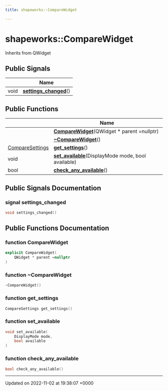 ```yaml
---
title: shapeworks::CompareWidget

---
```


# shapeworks::CompareWidget





Inherits from QWidget

## Public Signals

|                | Name           |
| -------------- | -------------- |
| void | **[settings_changed](../Classes/classshapeworks_1_1CompareWidget.md#signal-settings-changed)**() |

## Public Functions

|                | Name           |
| -------------- | -------------- |
| | **[CompareWidget](../Classes/classshapeworks_1_1CompareWidget.md#function-comparewidget)**(QWidget * parent =nullptr) |
| | **[~CompareWidget](../Classes/classshapeworks_1_1CompareWidget.md#function-~comparewidget)**() |
| [CompareSettings](../Classes/classshapeworks_1_1CompareSettings.md) | **[get_settings](../Classes/classshapeworks_1_1CompareWidget.md#function-get-settings)**() |
| void | **[set_available](../Classes/classshapeworks_1_1CompareWidget.md#function-set-available)**(DisplayMode mode, bool available) |
| bool | **[check_any_available](../Classes/classshapeworks_1_1CompareWidget.md#function-check-any-available)**() |

## Public Signals Documentation

### signal settings_changed

```cpp
void settings_changed()
```


## Public Functions Documentation

### function CompareWidget

```cpp
explicit CompareWidget(
    QWidget * parent =nullptr
)
```


### function ~CompareWidget

```cpp
~CompareWidget()
```


### function get_settings

```cpp
CompareSettings get_settings()
```


### function set_available

```cpp
void set_available(
    DisplayMode mode,
    bool available
)
```


### function check_any_available

```cpp
bool check_any_available()
```


-------------------------------

Updated on 2022-11-02 at 19:38:07 +0000